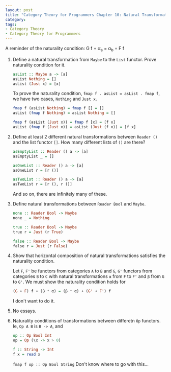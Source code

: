 ```yaml
---
layout: post
title: "Category Theory for Programmers Chapter 10: Natural Transformations"
category:
tags:
- Category Theory
- Category Theory for Programmers
---
```


A reminder of the naturality condition: G f ∘ α<sub>a</sub> = α<sub>b</sub> ∘ F f

1. Define a natural transformation from `Maybe` to the `List`
   functor. Prove naturality condition for it.

   ```haskell
   asList :: Maybe a -> [a]
   asList Nothing = []
   asList (Just x) = [x]
   ```

   To prove the naturality condition, `fmap f . asList = asList . fmap f`, we have two cases, `Nothing` and `Just x`.

   ```haskell
   fmap f (asList Nothing) = fmap f [] = []
   asList (fmap f Nothing) = asList Nothing = []
   ```

   ```haskell
   fmap f (asList (Just x)) = fmap f [x] = [f x]
   asList (fmap f (Just x)) = asList (Just (f x)) = [f x]
   ```

2. Define at least 2 different natural transformations between
   `Reader ()` and the list functor `[]`. How many different lists of `()` are there?

   ```haskell
   asEmptyList :: Reader () a -> [a]
   asEmptyList _ = []
   ```

   ```haskell
   asOneList :: Reader () a -> [a]
   asOneList r = [r ()]
   ```

   ```haskell
   asTwoList :: Reader () a -> [a]
   asTwoList r = [r (), r ()]
   ```

   And so on, there are infinitely many of these.

3. Define natural transformations between `Reader Bool` and `Maybe`.

   ```haskell
   none :: Reader Bool -> Maybe
   none _ = Nothing
   ```

   ```haskell
   true :: Reader Bool -> Maybe
   true r = Just (r True)
   ```

   ```haskell
   false :: Reader Bool -> Maybe
   false r = Just (r False)
   ```

4. Show that horizontal composition of natural transformations
   satisfies the naturality condition.

   Let `F`, `F'` be functors from categories `A` to `B` and `G`, `G'` functors from categories `B` to `C` with natural transformations `α` from `F` to `F'` and `β` from `G` to `G'`. We must show the naturality condition holds for

   ```haskell
   (G ∘ F) f ∘ (β * α) = (β * α) ∘ (G' ∘ F') f
   ```

   I don't want to do it.


5. No essays.

6. Naturality conditions of transformations between differetn `Op`
   functors. Ie, `Op A B` is `B -> A`, and

   ```haskell
   op :: Op Bool Int
   op = Op (\x -> x > 0)

   f :: String -> Int
   f x = read x
   ```

   `fmap f op :: Op Bool String` Don't know where to go with this...
